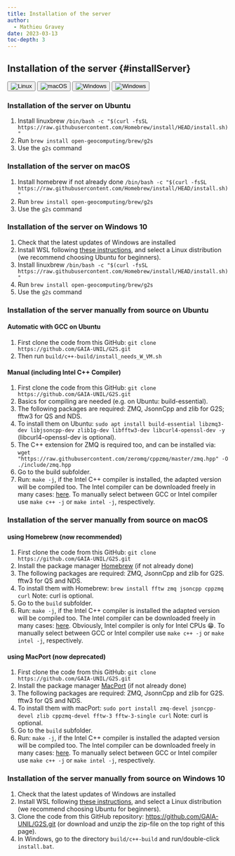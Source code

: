 ```yaml
---
title: Installation of the server
author:
  - Mathieu Gravey
date: 2023-03-13
toc-depth: 3
---
```



## Installation of the server {#installServer}
<!--Tab Buttons-->
<div class="tab">
  <button class="tablinks" onclick="openTab(event, 'linux','os')">
    <img src="{{ site.baseurl }}/assets/images/linux.png" alt="Linux">
  </button>
  <button class="tablinks" onclick="openTab(event, 'macOS','os')">
    <img src="{{ site.baseurl }}/assets/images/apple.png" alt="macOS">
  </button>
  <button class="tablinks" onclick="openTab(event, 'Windows','os')">
    <img src="{{ site.baseurl }}/assets/images/Windows.png" alt="Windows">
  </button>
  <a href="/installation/cluster.html">
    <button class="tablinks">
      <img src="{{ site.baseurl }}/assets/images/cloudGear.svg" alt="Windows">
    </button>
  </a>
</div>

<div class="langcontent os linux">

### Installation of the server on Ubuntu

1. Install linuxbrew `/bin/bash -c "$(curl -fsSL https://raw.githubusercontent.com/Homebrew/install/HEAD/install.sh)"`
2. Run `brew install open-geocomputing/brew/g2s`
3. Use the `g2s` command 

</div>

<div class="langcontent os macOS">

### Installation of the server on macOS

1. Install homebrew if not already done `/bin/bash -c "$(curl -fsSL https://raw.githubusercontent.com/Homebrew/install/HEAD/install.sh)"`
2. Run `brew install open-geocomputing/brew/g2s`
3. Use the `g2s` command 

</div>

<div class="langcontent os Windows">

### Installation of the server on Windows 10

1. Check that the latest updates of Windows are installed
2. Install WSL following [these instructions](https://docs.microsoft.com/en-us/windows/wsl/install-win10), and select a Linux distribution (we recommend choosing Ubuntu for beginners).
3. Install linuxbrew `/bin/bash -c "$(curl -fsSL https://raw.githubusercontent.com/Homebrew/install/HEAD/install.sh)"`
4. Run `brew install open-geocomputing/brew/g2s`
5. Use the `g2s` command 
</div>


<div class="langcontent os linux">

### Installation of the server manually from source on Ubuntu

#### Automatic with GCC on Ubuntu

1. First clone the code from this GitHub: `git clone https://github.com/GAIA-UNIL/G2S.git`
2. Then run `build/c++-build/install_needs_W_VM.sh`

#### Manual (including Intel C++ Compiler)

1. First clone the code from this GitHub: `git clone https://github.com/GAIA-UNIL/G2S.git`
2. Basics for compiling are needed (e.g. on Ubuntu: build-essential).
3. The following packages are required: ZMQ, JsonnCpp and zlib for G2S; fftw3 for QS and NDS.
4. To install them on Ubuntu: `sudo apt install build-essential libzmq3-dev libjsoncpp-dev zlib1g-dev libfftw3-dev libcurl4-openssl-dev -y` (libcurl4-openssl-dev is optional).
5. The C++ extension for ZMQ is required too, and can be installed via: `wget "https://raw.githubusercontent.com/zeromq/cppzmq/master/zmq.hpp" -O ./include/zmq.hpp`
6. Go to the build subfolder.
7. Run: `make -j`, if the Intel C++ compiler is installed, the adapted version will be compiled too. The Intel compiler can be downloaded freely in many cases: [here](https://software.intel.com/en-us/qualify-for-free-software).
   To manually select between GCC or Intel compiler use `make c++ -j` or `make intel -j`, respectively.

</div>

<div class="langcontent os macOS">

### Installation of the server manually from source on macOS

#### using Homebrew (now recommended)

1. First clone the code from this GitHub: `git clone https://github.com/GAIA-UNIL/G2S.git`
2. Install the package manager [Homebrew](https://brew.sh/) (if not already done)
3. The following packages are required: ZMQ, JsonnCpp and zlib for G2S. fftw3 for QS and NDS.
4. To install them with Homebrew: `brew install fftw zmq jsoncpp cppzmq curl` Note: curl is optional.
5. Go to the `build` subfolder.
6. Run: `make -j`, if the Intel C++ compiler is installed the adapted version will be compiled too. The Intel compiler can be downloaded freely in many cases: [here](https://software.intel.com/en-us/qualify-for-free-software). Obviously, Intel compiler is only for Intel CPUs 😁. To manually select between GCC or Intel compiler use `make c++ -j` or `make intel -j`, respectively.

#### using MacPort (now deprecated)

1. First clone the code from this GitHub: `git clone https://github.com/GAIA-UNIL/G2S.git`
2. Install the package manager [MacPort](https://www.macports.org/install.php) (if not already done)
3. The following packages are required: ZMQ, JsonnCpp and zlib for G2S. fftw3 for QS and NDS.
4. To install them with macPort: `sudo port install zmq-devel jsoncpp-devel zlib cppzmq-devel fftw-3 fftw-3-single curl` Note: curl is optional.
5. Go to the `build` subfolder.
6. Run: `make -j`, if the Intel C++ compiler is installed the adapted version will be compiled too. The Intel compiler can be downloaded freely in many cases: [here](https://software.intel.com/en-us/qualify-for-free-software). 
To manually select between GCC or Intel compiler use `make c++ -j` or `make intel -j`, respectively.

</div>

<div class="langcontent os Windows">

### Installation of the server manually from source on Windows 10

1. Check that the latest updates of Windows are installed
2. Install WSL following [these instructions](https://docs.microsoft.com/en-us/windows/wsl/install-win10), and select a Linux distribution (we recommend choosing Ubuntu for beginners).
3. Clone the code from this GitHub repository: https://github.com/GAIA-UNIL/G2S.git (or download and unzip the zip-file on the top right of this page).
4. In Windows, go to the directory `build/c++-build` and run/double-click `install.bat`.

</div>
